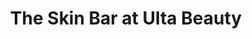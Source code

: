 ---
title: "The Skin Bar at Ulta Beauty"
url: /westminster/the-skin-bar-at-ulta-beauty/
shop: beauty
---